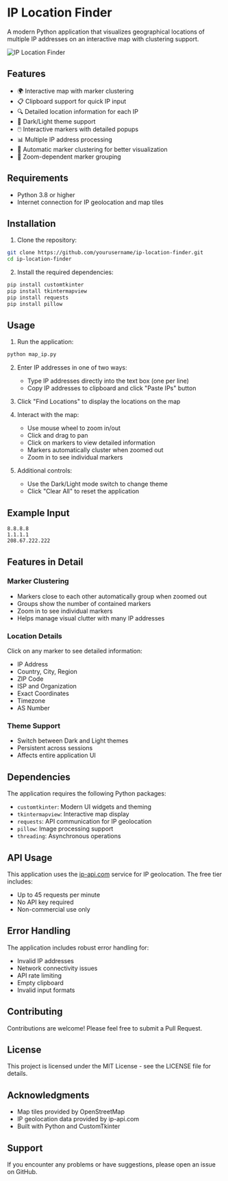 # IP Location Finder

A modern Python application that visualizes geographical locations of multiple IP addresses on an interactive map with clustering support.

![IP Location Finder](screenshot.png)

## Features

- 🌍 Interactive map with marker clustering
- 📋 Clipboard support for quick IP input
- 🔍 Detailed location information for each IP
- 🎨 Dark/Light theme support
- 🖱️ Interactive markers with detailed popups
- 📊 Multiple IP address processing
- 🔄 Automatic marker clustering for better visualization
- 🎯 Zoom-dependent marker grouping

## Requirements

- Python 3.8 or higher
- Internet connection for IP geolocation and map tiles

## Installation

1. Clone the repository:
```bash
git clone https://github.com/yourusername/ip-location-finder.git
cd ip-location-finder
```

2. Install the required dependencies:
```bash
pip install customtkinter
pip install tkintermapview
pip install requests
pip install pillow
```

## Usage

1. Run the application:
```bash
python map_ip.py
```

2. Enter IP addresses in one of two ways:
   - Type IP addresses directly into the text box (one per line)
   - Copy IP addresses to clipboard and click "Paste IPs" button

3. Click "Find Locations" to display the locations on the map

4. Interact with the map:
   - Use mouse wheel to zoom in/out
   - Click and drag to pan
   - Click on markers to view detailed information
   - Markers automatically cluster when zoomed out
   - Zoom in to see individual markers

5. Additional controls:
   - Use the Dark/Light mode switch to change theme
   - Click "Clear All" to reset the application

## Example Input

```
8.8.8.8
1.1.1.1
208.67.222.222
```

## Features in Detail

### Marker Clustering
- Markers close to each other automatically group when zoomed out
- Groups show the number of contained markers
- Zoom in to see individual markers
- Helps manage visual clutter with many IP addresses

### Location Details
Click on any marker to see detailed information:
- IP Address
- Country, City, Region
- ZIP Code
- ISP and Organization
- Exact Coordinates
- Timezone
- AS Number

### Theme Support
- Switch between Dark and Light themes
- Persistent across sessions
- Affects entire application UI

## Dependencies

The application requires the following Python packages:
- `customtkinter`: Modern UI widgets and theming
- `tkintermapview`: Interactive map display
- `requests`: API communication for IP geolocation
- `pillow`: Image processing support
- `threading`: Asynchronous operations

## API Usage

This application uses the [ip-api.com](http://ip-api.com) service for IP geolocation. The free tier includes:
- Up to 45 requests per minute
- No API key required
- Non-commercial use only

## Error Handling

The application includes robust error handling for:
- Invalid IP addresses
- Network connectivity issues
- API rate limiting
- Empty clipboard
- Invalid input formats

## Contributing

Contributions are welcome! Please feel free to submit a Pull Request.

## License

This project is licensed under the MIT License - see the LICENSE file for details.

## Acknowledgments

- Map tiles provided by OpenStreetMap
- IP geolocation data provided by ip-api.com
- Built with Python and CustomTkinter

## Support

If you encounter any problems or have suggestions, please open an issue on GitHub.
